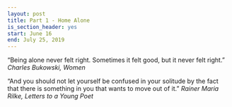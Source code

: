 ```yaml
---
layout: post
title: Part 1 - Home Alone
is_section_header: yes
start: June 16
end: July 25, 2019
---
```


“Being alone never felt right. Sometimes it felt good, but it never felt right.” *Charles Bukowski, Women*

“And you should not let yourself be confused in your solitude by the fact that there is something in you that wants to move out of it.” *Rainer Maria Rilke, Letters to a Young Poet*
